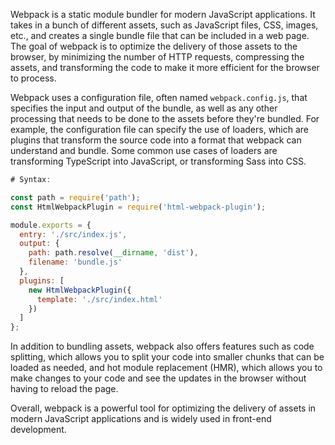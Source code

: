 Webpack is a static module bundler for modern JavaScript applications. It takes in a bunch of different assets, such as JavaScript files, CSS, images, etc., and creates a single bundle file that can be included in a web page. The goal of webpack is to optimize the delivery of those assets to the browser, by minimizing the number of HTTP requests, compressing the assets, and transforming the code to make it more efficient for the browser to process.

Webpack uses a configuration file, often named `webpack.config.js`, that specifies the input and output of the bundle, as well as any other processing that needs to be done to the assets before they're bundled. For example, the configuration file can specify the use of loaders, which are plugins that transform the source code into a format that webpack can understand and bundle. Some common use cases of loaders are transforming TypeScript into JavaScript, or transforming Sass into CSS.

```js
# Syntax:

const path = require('path');
const HtmlWebpackPlugin = require('html-webpack-plugin');

module.exports = {
  entry: './src/index.js',
  output: {
    path: path.resolve(__dirname, 'dist'),
    filename: 'bundle.js'
  },
  plugins: [
    new HtmlWebpackPlugin({
      template: './src/index.html'
    })
  ]
};
```

In addition to bundling assets, webpack also offers features such as code splitting, which allows you to split your code into smaller chunks that can be loaded as needed, and hot module replacement (HMR), which allows you to make changes to your code and see the updates in the browser without having to reload the page.

Overall, webpack is a powerful tool for optimizing the delivery of assets in modern JavaScript applications and is widely used in front-end development.
